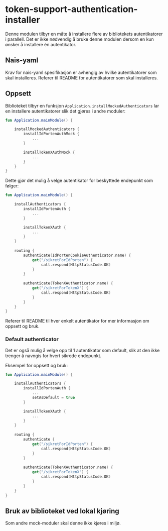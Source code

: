 # token-support-authentication-installer

Denne modulen tilbyr en måte å installere flere av bibliotekets autentikatorer i parallell. Det er ikke nødvendig å 
bruke denne modulen dersom en kun ønsker å installere én autentikator.


## Nais-yaml

Krav for nais-yaml spesifikasjon er avhengig av hvilke autentikatorer som skal installeres. Referer til README for
autentikatorer som skal installeres.

## Oppsett

Biblioteket tilbyr en funksjon `Application.installMockedAuthenticators` lar en installere autentikatorer slik det gjøres 
i andre moduler:

```kotlin
fun Application.mainModule() {

    installMockedAuthenticators {
        installIdPortenAuthMock {
            ...
        }

        installTokenXAuthMock {
            ...
        }
    }
}
```

Dette gjør det mulig å velge autentikator for beskyttede endepunkt som følger:

```kotlin
fun Application.mainModule() {

    installAuthenticators {
        installIdPortenAuth {
            ...
        }

        installTokenXAuth {
            ...
        }
    }
    
    routing {
        authenticate(IdPortenCookieAuthenticator.name) {
            get("/sikretForIdPorten") {
                call.respond(HttpStatusCode.OK)
            }
        }
        
        authenticate(TokenXAuthenticator.name) {
            get("/sikretForTokenX") {
                call.respond(HttpStatusCode.OK)
            }
        }
    }
}
```

Referer til README til hver enkelt autentikator for mer informasjon om oppsett og bruk.

### Default authenticator

Det er også mulig å velge opp til 1 autentikator som default, slik at den ikke trenger å navngis for hvert sikrede endepunkt.

Eksempel for oppsett og bruk:

```kotlin
fun Application.mainModule() {

    installAuthenticators {
        installIdPortenAuth {
            ...
            setAsDefault = true
        }

        installTokenXAuth {
            ...
        }
    }
    
    routing {
        authenticate {
            get("/sikretForIdPorten") {
                call.respond(HttpStatusCode.OK)
            }
        }
        
        authenticate(TokenXAuthenticator.name) {
            get("/sikretForTokenX") {
                call.respond(HttpStatusCode.OK)
            }
        }
    }
}
```

## Bruk av biblioteket ved lokal kjøring 

Som andre mock-moduler skal denne ikke kjøres i miljø.

